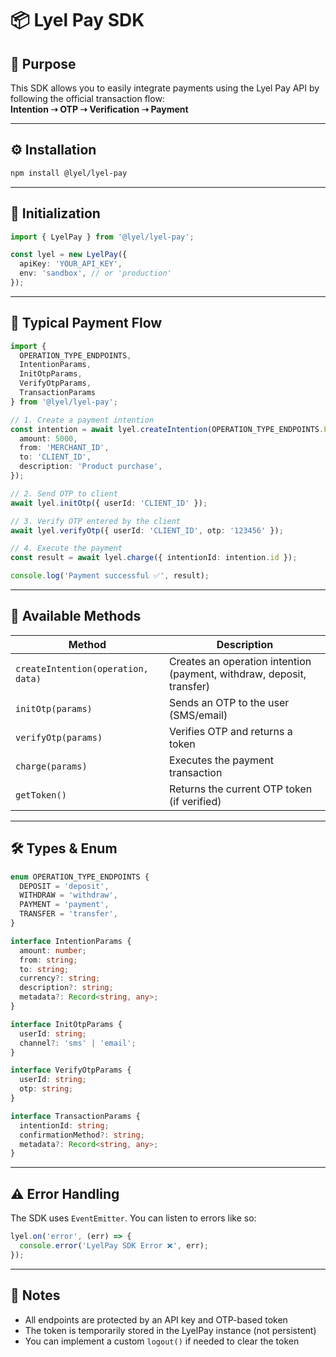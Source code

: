 
# 📦 Lyel Pay SDK

## 🔰 Purpose

This SDK allows you to easily integrate payments using the Lyel Pay API by following the official transaction flow:  
**Intention ➝ OTP ➝ Verification ➝ Payment**

---

## ⚙️ Installation

```bash
npm install @lyel/lyel-pay
```

---

## 🧱 Initialization

```ts
import { LyelPay } from '@lyel/lyel-pay';

const lyel = new LyelPay({
  apiKey: 'YOUR_API_KEY',
  env: 'sandbox', // or 'production'
});
```

---

## 🔄 Typical Payment Flow

```ts
import {
  OPERATION_TYPE_ENDPOINTS,
  IntentionParams,
  InitOtpParams,
  VerifyOtpParams,
  TransactionParams
} from '@lyel/lyel-pay';

// 1. Create a payment intention
const intention = await lyel.createIntention(OPERATION_TYPE_ENDPOINTS.PAYMENT, {
  amount: 5000,
  from: 'MERCHANT_ID',
  to: 'CLIENT_ID',
  description: 'Product purchase',
});

// 2. Send OTP to client
await lyel.initOtp({ userId: 'CLIENT_ID' });

// 3. Verify OTP entered by the client
await lyel.verifyOtp({ userId: 'CLIENT_ID', otp: '123456' });

// 4. Execute the payment
const result = await lyel.charge({ intentionId: intention.id });

console.log('Payment successful ✅', result);
```

---

## 🧩 Available Methods

| Method | Description |
|--------|-------------|
| `createIntention(operation, data)` | Creates an operation intention (payment, withdraw, deposit, transfer) |
| `initOtp(params)` | Sends an OTP to the user (SMS/email) |
| `verifyOtp(params)` | Verifies OTP and returns a token |
| `charge(params)` | Executes the payment transaction |
| `getToken()` | Returns the current OTP token (if verified) |

---

## 🛠️ Types & Enum

```ts
enum OPERATION_TYPE_ENDPOINTS {
  DEPOSIT = 'deposit',
  WITHDRAW = 'withdraw',
  PAYMENT = 'payment',
  TRANSFER = 'transfer',
}

interface IntentionParams {
  amount: number;
  from: string;
  to: string;
  currency?: string;
  description?: string;
  metadata?: Record<string, any>;
}

interface InitOtpParams {
  userId: string;
  channel?: 'sms' | 'email';
}

interface VerifyOtpParams {
  userId: string;
  otp: string;
}

interface TransactionParams {
  intentionId: string;
  confirmationMethod?: string;
  metadata?: Record<string, any>;
}
```

---

## ⚠️ Error Handling

The SDK uses `EventEmitter`. You can listen to errors like so:

```ts
lyel.on('error', (err) => {
  console.error('LyelPay SDK Error ❌', err);
});
```

---

## 📘 Notes

- All endpoints are protected by an API key and OTP-based token
- The token is temporarily stored in the LyelPay instance (not persistent)
- You can implement a custom `logout()` if needed to clear the token
